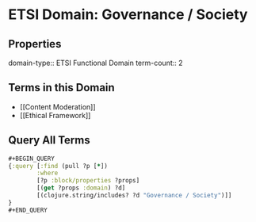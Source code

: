 # ETSI Domain: Governance / Society

## Properties
domain-type:: ETSI Functional Domain
term-count:: 2

## Terms in this Domain

- [[Content Moderation]]
- [[Ethical Framework]]

## Query All Terms
```clojure
#+BEGIN_QUERY
{:query [:find (pull ?p [*])
        :where
        [?p :block/properties ?props]
        [(get ?props :domain) ?d]
        [(clojure.string/includes? ?d "Governance / Society")]]
}
#+END_QUERY
```